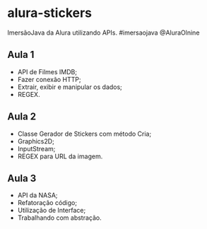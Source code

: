 # alura-stickers
 ImersãoJava da Alura utilizando APIs. #imersaojava @AluraOlnine

## Aula 1
* API de Filmes IMDB;
* Fazer conexão HTTP;
* Extrair, exibir e manipular os dados;
* REGEX.

## Aula 2
* Classe Gerador de Stickers com método Cria;
* Graphics2D;
* InputStream;
* REGEX para URL da imagem.

## Aula 3
* API da NASA;
* Refatoração código;
* Utilização de Interface;
* Trabalhando com abstração.
